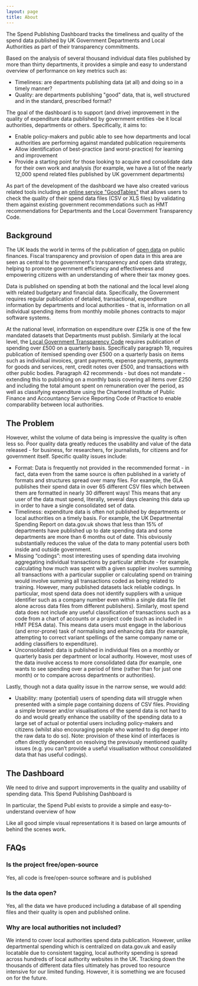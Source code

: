 ```yaml
---
layout: page
title: About
---
```


The Spend Publishing Dashboard tracks the timeliness and quality of the spend data published by UK Government Departments and Local Authorities as part of their transparency commitments.

Based on the analysis of several thousand individual data files published by more than thirty departments, it provides a simple and easy to understand overview of performance on key metrics such as:

* Timeliness: are departments publishing data (at all) and doing so in a timely manner?
* Quality: are departments publishing "good" data, that is, well structured and in the standard, prescribed format?

The goal of the dashboard is to support (and drive) improvement in the quality of expenditure data published by government entities -be it local authorities, departments or others. Specifically, it aims to:

* Enable policy-makers and public able to see how departments and local authorities are performing against mandated publication requirements
* Allow identification of best-practice (and worst-practice) for learning and improvement
* Provide a starting point for those looking to acquire and consolidate data for their own work and analysis (for example, we have a list of the nearly 12,000 spend related files published by UK government departments)

As part of the development of the dashboard we have also created various related tools including an [online service "GoodTables"][goodtables] that allows users to check the quality of their spend data files (CSV or XLS files) by validating them against existing government recommendations such as HMT recommendations for Departments and the Local Government Transparency Code.

[goodtables]: http://goodtables.okfnlabs.org/

## Background

The UK leads the world in terms of the publication of [open data][od] on public finances. Fiscal transparency and provision of open data in this area are seen as central to the government's transparency and open data strategy, helping to promote government efficiency and effectiveness and empowering citizens with an understanding of where their tax money goes.

Data is published on spending at both the national and the local level along with related budgetary and financial data. Specifically, the Government requires regular publication of detailed, transactional, expenditure information by departments and local authorities - that is, information on all individual spending items from monthly mobile phones contracts to major software systems.

At the national level, information on expenditure over £25k is one of the few mandated datasets that Departments must publish. Similarly at the local level, the [Local Government Transparency Code][transparency-code] requires publication of spending over £500 on a quarterly basis. Specifically paragraph 19, requires publication of itemised spending over £500 on a quarterly basis on items such as individual invoices, grant payments, expense payments, payments for goods and services, rent, credit notes over £500, and transactions with other public bodies. Paragraph 42 recommends - but does not mandate - extending this to publishing on a monthly basis covering all items over £250 and including the total amount spent on remuneration over the period, as well as classifying expenditure using the Chartered Institute of Public Finance and Accountancy Service Reporting Code of Practice to enable comparability between local authorities.

[transparency-code]: https://www.gov.uk/government/publications/local-government-transparency-code-2014

[od]: http://okfn.org/open

## The Problem

However, whilst the volume of data being is impressive the quality is often less so. Poor quality data greatly reduces the usability and value of the data released - for business, for researchers, for journalists, for citizens and for government itself. Specific quality issues include:

* Format: Data is frequently not provided in the recommended format - in fact, data even from the same source is often published in a variety of formats and structures spread over many files. For example, the GLA publishes their spend data in over 65 different CSV files which between them are formatted in nearly 30 different ways! This means that any user of the data must spend, literally, several days cleaning this data up in order to have a single consolidated set of data.
* Timeliness: expenditure data is often not published by departments or local authorities on a timely basis. For example, the UK Departmental Spending Report on data.gov.uk shows that less than 15% of departments have published up to date spending data and some departments are more than 6 months out of date. This obviously substantially reduces the value of the data to many potential users both inside and outside government.
* Missing “codings”: most interesting uses of spending data involving aggregating individual transactions by particular attribute - for example, calculating how much was spent with a given supplier involves summing all transactions with a particular supplier or calculating spend on training would involve summing all transactions coded as being related to training. However, many published datasets lack reliable codings. In particular, most spend data does not identify suppliers with a unique identifier such as a company number even within a single data file (let alone across data files from different publishers). Similarly, most spend data does not include any useful classification of transactions such as a code from a chart of accounts or a project code (such as included in HMT PESA data). This means data users must engage in the laborious (and error-prone) task of normalising and enhancing data (for example, attempting to correct variant spellings of the same company name or adding classifiers to expenditure).
* Unconsolidated: data is published in individual files on a monthly or quarterly basis per department or local authority. However, most uses of the data involve access to more consolidated data (for example, one wants to see spending over a period of time (rather than for just one month) or to compare across departments or authorities).

Lastly, though not a data quality issue in the narrow sense, we would add:

* Usability: many (potential) users of spending data will struggle when presented with a simple page containing dozens of CSV files. Providing a simple browser and/or visualisations of the spend data is not hard to do and would greatly enhance the usability of the spending data to a large set of actual or potential users including policy-makers and citizens (whilst also encouraging people who wanted to dig deeper into the raw data to do so). Note: provision of these kind of interfaces is often directly dependent on resolving the previously mentioned quality issues (e.g. you can’t provide a useful visualisation without consolidated data that has useful codings).

## The Dashboard

We need to drive and support improvements in the quality and usability of spending data. This Spend Publishing Dashboard is

In particular, the Spend Publ
exists to provide a simple and easy-to-understand overview of how 

Like all good simple visual representations it is based on large amounts of behind the scenes work.



## FAQs

### Is the project free/open-source

Yes, all code is free/open-source software and is published 

### Is the data open?

Yes, all the data we have produced including a database of all spending files and their quality is open and published online.

### Why are local authorities not included?

We intend to cover local authorities spend data publication. However, unlike departmental spending which is centralized on data.gov.uk and easily locatable due to consistent tagging, local authority spending is spread across hundreds of local authority websites in the UK. Tracking down the thousands of different data files ultimately has proved too resource intensive for our limited funding. However, it is something we are focused on for the future.



